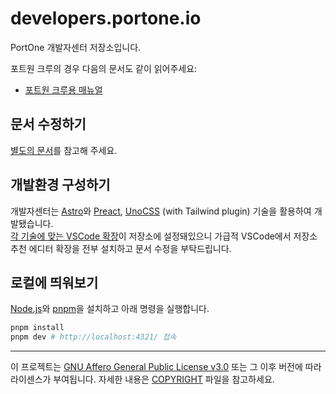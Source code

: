 # developers.portone.io

PortOne 개발자센터 저장소입니다.

포트원 크루의 경우 다음의 문서도 같이 읽어주세요:

- [포트원 크루용 매뉴얼](./PORTONE_CREW.md)

## 문서 수정하기

[별도의 문서](./DOCS_GUIDE.md)를 참고해 주세요.

## 개발환경 구성하기

개발자센터는 [Astro][]와 [Preact][], [UnoCSS][] (with Tailwind plugin) 기술을 활용하여 개발됐습니다.\
[각 기술에 맞는 VSCode 확장](./.vscode/extensions.json)이 저장소에 설정돼있으니 가급적 VSCode에서 저장소 추천 에디터 확장을 전부 설치하고 문서 수정을 부탁드립니다.

[Astro]: https://astro.build/
[Preact]: https://preactjs.com/
[UnoCSS]: https://unocss.dev/

## 로컬에 띄워보기

[Node.js][]와 [pnpm][]을 설치하고 아래 명령을 실행합니다.

[Node.js]: https://nodejs.org/en
[pnpm]: https://pnpm.io/

```sh
pnpm install
pnpm dev # http://localhost:4321/ 접속
```

--------

이 프로젝트는 [GNU Affero General Public License v3.0] 또는 그 이후 버전에 따라 라이센스가 부여됩니다. 자세한 내용은 [COPYRIGHT] 파일을 참고하세요.

[GNU Affero General Public License v3.0]: LICENSE
[COPYRIGHT]: COPYRIGHT

